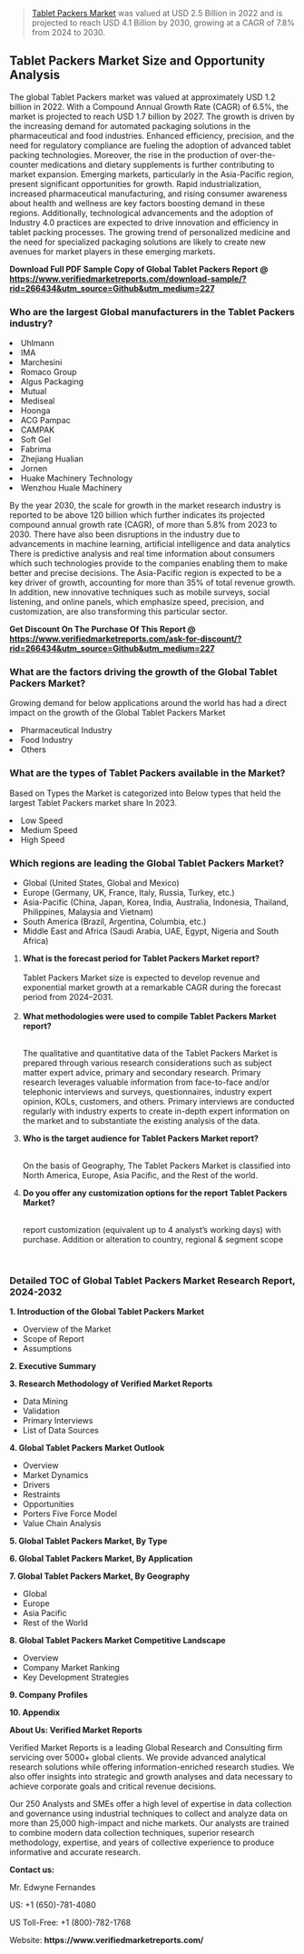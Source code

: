 <blockquote><p><p><a href="https://www.verifiedmarketreports.com/download-sample/?rid=266434&utm_source=Github&utm_medium=227" target="_blank">Tablet Packers Market</a> was valued at USD 2.5 Billion in 2022 and is projected to reach USD 4.1 Billion by 2030, growing at a CAGR of 7.8% from 2024 to 2030.</p></blockquote><p><h2>Tablet Packers Market Size and Opportunity Analysis</h2> The global Tablet Packers market was valued at approximately USD 1.2 billion in 2022. With a Compound Annual Growth Rate (CAGR) of 6.5%, the market is projected to reach USD 1.7 billion by 2027. The growth is driven by the increasing demand for automated packaging solutions in the pharmaceutical and food industries. Enhanced efficiency, precision, and the need for regulatory compliance are fueling the adoption of advanced tablet packing technologies. Moreover, the rise in the production of over-the-counter medications and dietary supplements is further contributing to market expansion. Emerging markets, particularly in the Asia-Pacific region, present significant opportunities for growth. Rapid industrialization, increased pharmaceutical manufacturing, and rising consumer awareness about health and wellness are key factors boosting demand in these regions. Additionally, technological advancements and the adoption of Industry 4.0 practices are expected to drive innovation and efficiency in tablet packing processes. The growing trend of personalized medicine and the need for specialized packaging solutions are likely to create new avenues for market players in these emerging markets. </p><p class=""><strong>Download Full PDF Sample Copy of Global Tablet Packers Report @ <a href="https://www.verifiedmarketreports.com/download-sample/?rid=266434&amp;utm_source=Github&amp;utm_medium=227" target="_blank">https://www.verifiedmarketreports.com/download-sample/?rid=266434&amp;utm_source=Github&amp;utm_medium=227</a></strong></p><h3 id="" class="">Who are the largest Global manufacturers in the Tablet Packers industry?</h3><p><li>Uhlmann</li><li> IMA</li><li> Marchesini</li><li> Romaco Group</li><li> Algus Packaging</li><li> Mutual</li><li> Mediseal</li><li> Hoonga</li><li> ACG Pampac</li><li> CAMPAK</li><li> Soft Gel</li><li> Fabrima</li><li> Zhejiang Hualian</li><li> Jornen</li><li> Huake Machinery Technology</li><li> Wenzhou Huale Machinery</li></p><div class=""><div class="" dir="" data-message-author-role="" data-message-id="" data-message-model-slug=""><div class=""><div class=""><div class=""><div class="" dir="" data-message-author-role="" data-message-id="" data-message-model-slug=""><div class=""><div class=""><p>By the year 2030, the scale for growth in the market research industry is reported to be above 120 billion which further indicates its projected compound annual growth rate (CAGR), of more than 5.8% from 2023 to 2030. There have also been disruptions in the industry due to advancements in machine learning, artificial intelligence and data analytics There is predictive analysis and real time information about consumers which such technologies provide to the companies enabling them to make better and precise decisions. The Asia-Pacific region is expected to be a key driver of growth, accounting for more than 35% of total revenue growth. In addition, new innovative techniques such as mobile surveys, social listening, and online panels, which emphasize speed, precision, and customization, are also transforming this particular sector.</p><p><strong>Get Discount On The Purchase Of This Report @&nbsp; <a href="https://www.verifiedmarketreports.com/ask-for-discount/?rid=266434&amp;utm_source=Github&amp;utm_medium=227" target="_blank">https://www.verifiedmarketreports.com/ask-for-discount/?rid=266434&amp;utm_source=Github&amp;utm_medium=227</a></strong></p></div></div></div></div></div></div></div></div><h3 id="" class="">What are the factors driving the growth of the Global Tablet Packers Market?</h3><p id="" class="">Growing demand for below applications around the world has had a direct impact on the growth of the Global Tablet Packers Market</p><p id="" class=""><li>Pharmaceutical Industry</li><li> Food Industry</li><li> Others</li></p><h3 id="" class="">What are the types of Tablet Packers available in the Market?</h3><p id="" class="">Based on Types the Market is categorized into Below types that held the largest Tablet Packers market share In 2023.</p><p id="" class=""><li>Low Speed</li><li> Medium Speed</li><li> High Speed</li></p><h3 id="" class="">Which regions are leading the Global Tablet Packers Market?</h3><ul><li>Global (United States, Global and Mexico)</li><li>Europe (Germany, UK, France, Italy, Russia, Turkey, etc.)</li><li>Asia-Pacific (China, Japan, Korea, India, Australia, Indonesia, Thailand, Philippines, Malaysia and Vietnam)</li><li>South America (Brazil, Argentina, Columbia, etc.)</li><li>Middle East and Africa (Saudi Arabia, UAE, Egypt, Nigeria and South Africa)</li></ul><p><ol><li><strong>What is the forecast period for Tablet Packers Market report?<br /></strong><br /><span data-sheets-root="1" data-sheets-value="{&quot;1&quot;:2,&quot;2&quot;:&quot;XXXX size is expected to develop revenue and exponential market growth at a remarkable CAGR during the forecast period from 2024&ndash;2030.&quot;}" data-sheets-userformat="{&quot;2&quot;:12674,&quot;4&quot;:{&quot;1&quot;:2,&quot;2&quot;:16776960},&quot;10&quot;:2,&quot;11&quot;:0,&quot;15&quot;:&quot;Arial&quot;,&quot;16&quot;:12}">Tablet Packers Market size is expected to develop revenue and exponential market growth at a remarkable CAGR during the forecast period from 2024&ndash;2031.</span><br /><br /></li><li><strong>What methodologies were used to compile Tablet Packers Market report?<br /><br /></strong><p>The qualitative and quantitative data of the&nbsp;Tablet Packers Market is prepared through various research considerations such as subject matter expert advice, primary and secondary research. Primary research leverages valuable information from face-to-face and/or telephonic interviews and surveys, questionnaires, industry expert opinion, KOLs, customers, and others. Primary interviews are conducted regularly with industry experts to create in-depth expert information on the market and to substantiate the existing analysis of the data.&nbsp;</p></li><li><strong>Who is the target audience for Tablet Packers Market report?<br /><br /></strong><p>On the basis of Geography, The&nbsp;Tablet Packers Market is classified into North America, Europe, Asia Pacific, and the Rest of the world.</p></li><li><strong>Do you offer any customization options for the report Tablet Packers Market?<br /><br /></strong><p>report customization (equivalent up to 4 analyst&rsquo;s working days) with purchase. Addition or alteration to country, regional &amp; segment scope</p><p>&nbsp;</p></li></ol></p><h3 id="" class="">Detailed TOC of Global Tablet Packers Market Research Report, 2024-2032</h3><p id="" class=""><strong>1. Introduction of the Global Tablet Packers Market</strong></p><ul><li>Overview of the Market</li><li>Scope of Report</li><li>Assumptions</li></ul><p id="" class=""><strong>2. Executive Summary</strong></p><p id="" class=""><strong>3. Research Methodology of&nbsp;Verified Market Reports</strong></p><ul><li>Data Mining</li><li>Validation</li><li>Primary Interviews</li><li>List of Data Sources</li></ul><p id="" class=""><strong>4. Global Tablet Packers Market Outlook</strong></p><ul><li>Overview</li><li>Market Dynamics</li><li>Drivers</li><li>Restraints</li><li>Opportunities</li><li>Porters Five Force Model</li><li>Value Chain Analysis</li></ul><p id="" class=""><strong>5. Global Tablet Packers Market, By&nbsp;Type</strong></p><p id="" class=""><strong>6. Global Tablet Packers Market, By Application</strong></p><p id="" class=""><strong>7. Global Tablet Packers Market, By Geography</strong></p><ul><li>Global</li><li>Europe</li><li>Asia Pacific</li><li>Rest of the World</li></ul><p id="" class=""><strong>8. Global Tablet Packers Market Competitive Landscape</strong></p><ul><li>Overview</li><li>Company Market Ranking</li><li>Key Development Strategies</li></ul><p id="" class=""><strong>9. Company Profiles</strong></p><p id="" class=""><strong>10. Appendix</strong></p><p id="" class=""><strong>About Us: Verified Market Reports</strong></p><p id="" class="">Verified Market Reports is a leading Global Research and Consulting firm servicing over 5000+ global clients. We provide advanced analytical research solutions while offering information-enriched research studies. We also offer insights into strategic and growth analyses and data necessary to achieve corporate goals and critical revenue decisions.</p><p id="" class="">Our 250 Analysts and SMEs offer a high level of expertise in data collection and governance using industrial techniques to collect and analyze data on more than 25,000 high-impact and niche markets. Our analysts are trained to combine modern data collection techniques, superior research methodology, expertise, and years of collective experience to produce informative and accurate research.</p><p id="" class=""><strong>Contact us:</strong></p><p id="" class="">Mr. Edwyne Fernandes</p><p id="" class="">US: +1 (650)-781-4080</p><p id="" class="">US Toll-Free: +1 (800)-782-1768</p><p id="" class="">Website: <a target="" data-test-app-aware-link=""><strong>https://www.verifiedmarketreports.com/</strong></a></p>
